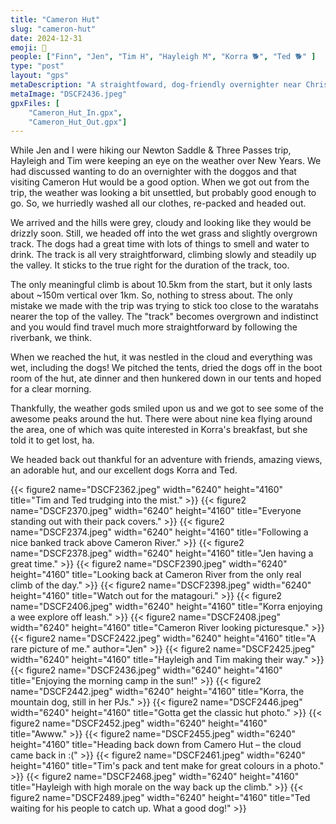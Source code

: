 ```yaml
---
title: "Cameron Hut"
slug: "cameron-hut"
date: 2024-12-31
emoji: 🥾
people: ["Finn", "Jen", "Tim H", "Hayleigh M", "Korra 🐕", "Ted 🐕" ]
type: "post"
layout: "gps"
metaDescription: "A straightfoward, dog-friendly overnighter near Christchurch with an adorable hut."
metaImage: "DSCF2436.jpeg"
gpxFiles: [
    "Cameron_Hut_In.gpx",
    "Cameron_Hut_Out.gpx"]
---
```


While Jen and I were hiking our Newton Saddle & Three Passes trip, Hayleigh and Tim were keeping an eye on the weather over New Years. We had discussed wanting to do an overnighter with the doggos and that visiting Cameron Hut would be a good option. When we got out from the trip, the weather was looking a bit unsettled, but probably good enough to go. So, we hurriedly washed all our clothes, re-packed and headed out.

We arrived and the hills were grey, cloudy and looking like they would be drizzly soon. Still, we headed off into the wet grass and slightly overgrown track. The dogs had a great time with lots of things to smell and water to drink. The track is all very straightforward, climbing slowly and steadily up the valley. It sticks to the true right for the duration of the track, too.

The only meaningful climb is about 10.5km from the start, but it only lasts about ~150m vertical over 1km. So, nothing to stress about. The only mistake we made with the trip was trying to stick too close to the waratahs nearer the top of the valley. The "track" becomes overgrown and indistinct and you would find travel much more straightforward by following the riverbank, we think.

When we reached the hut, it was nestled in the cloud and everything was wet, including the dogs! We pitched the tents, dried the dogs off in the boot room of the hut, ate dinner and then hunkered down in our tents and hoped for a clear morning.

Thankfully, the weather gods smiled upon us and we got to see some of the awesome peaks around the hut. There were about nine kea flying around the area, one of which was quite interested in Korra's breakfast, but she told it to get lost, ha.

We headed back out thankful for an adventure with friends, amazing views, an adorable hut, and our excellent dogs Korra and Ted.

{{< figure2 name="DSCF2362.jpeg" width="6240" height="4160" title="Tim and Ted trudging into the mist." >}}
{{< figure2 name="DSCF2370.jpeg" width="6240" height="4160" title="Everyone standing out with their pack covers." >}}
{{< figure2 name="DSCF2374.jpeg" width="6240" height="4160" title="Following a nice banked track above Cameron River." >}}
{{< figure2 name="DSCF2378.jpeg" width="6240" height="4160" title="Jen having a great time." >}}
{{< figure2 name="DSCF2390.jpeg" width="6240" height="4160" title="Looking back at Cameron River from the only real climb of the day." >}}
{{< figure2 name="DSCF2398.jpeg" width="6240" height="4160" title="Watch out for the matagouri." >}}
{{< figure2 name="DSCF2406.jpeg" width="6240" height="4160" title="Korra enjoying a wee explore off leash." >}}
{{< figure2 name="DSCF2408.jpeg" width="6240" height="4160" title="Cameron River looking picturesque." >}}
{{< figure2 name="DSCF2422.jpeg" width="6240" height="4160" title="A rare picture of me." author="Jen" >}}
{{< figure2 name="DSCF2425.jpeg" width="6240" height="4160" title="Hayleigh and Tim making their way." >}}
{{< figure2 name="DSCF2436.jpeg" width="6240" height="4160" title="Enjoying the morning camp in the sun!" >}}
{{< figure2 name="DSCF2442.jpeg" width="6240" height="4160" title="Korra, the mountain dog, still in her PJs." >}}
{{< figure2 name="DSCF2446.jpeg" width="6240" height="4160" title="Gotta get the classic hut photo." >}}
{{< figure2 name="DSCF2452.jpeg" width="6240" height="4160" title="Awww." >}}
{{< figure2 name="DSCF2455.jpeg" width="6240" height="4160" title="Heading back down from Camero Hut – the cloud came back in :(" >}}
{{< figure2 name="DSCF2461.jpeg" width="6240" height="4160" title="Tim's pack and tent make for great colours in a photo." >}}
{{< figure2 name="DSCF2468.jpeg" width="6240" height="4160" title="Hayleigh with high morale on the way back up the climb." >}}
{{< figure2 name="DSCF2489.jpeg" width="6240" height="4160" title="Ted waiting for his people to catch up. What a good dog!" >}}
